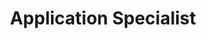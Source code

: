 ---
name: Michael Josephs
title: Application Specialist
twitter: 
linkedin: 
1bgpic: /images/bg/photo12.jpg
pic: /images/team/michaelj.jpg
text: >
  Michael Josephs is an applications specialist. He works with clinical and research teams to design, implement, and support behavioral health interventions. He previously worked as a clinical research coordinator for Drs. Volpp and Asch on the EMPOWER trial. Michael received his bachelor’s degree in biology from the University of Pennsylvania.
group: Operations
---